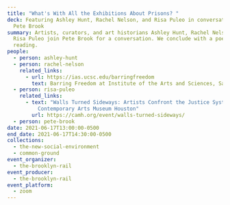 ```yaml
---
title: "What's With All the Exhibitions About Prisons? "
deck: Featuring Ashley Hunt, Rachel Nelson, and Risa Puleo in conversation with
  Pete Brook
summary: Artists, curators, and art historians Ashley Hunt, Rachel Nelson, and
  Risa Puleo join Pete Brook for a conversation. We conclude with a poetry
  reading.
people:
  - person: ashley-hunt
  - person: rachel-nelson
    related_links:
      - url: https://ias.ucsc.edu/barringfreedom
        text: Barring Freedom at Institute of the Arts and Sciences, Santa Cruz
  - person: risa-puleo
    related_links:
      - text: "Walls Turned Sideways: Artists Confront the Justice System at the
          Contemporary Arts Museum Houston"
        url: https://camh.org/event/walls-turned-sideways/
  - person: pete-brook
date: 2021-06-17T13:00:00-0500
end_date: 2021-06-17T14:30:00-0500
collections:
  - the-new-social-environment
  - common-ground
event_organizer:
  - the-brooklyn-rail
event_producer:
  - the-brooklyn-rail
event_platform:
  - zoom
---
```

